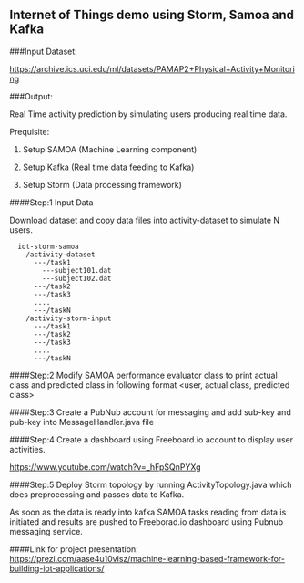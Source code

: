 ## Internet of Things demo using Storm, Samoa and Kafka

###Input Dataset: 

https://archive.ics.uci.edu/ml/datasets/PAMAP2+Physical+Activity+Monitoring

###Output:

Real Time activity prediction by simulating users producing real time data. 

Prequisite:

1) Setup SAMOA (Machine Learning component)

2) Setup Kafka (Real time data feeding to Kafka)

3) Setup Storm (Data processing framework)

####Step:1 
Input Data

Download dataset and copy data files into activity-dataset to simulate N users. 
```
  iot-storm-samoa
    /activity-dataset
      ---/task1
        ---subject101.dat
        ---subject102.dat
      ---/task2
      ---/task3
      ....
      ---/taskN
    /activity-storm-input
      ---/task1
      ---/task2
      ---/task3
      ....
      ---/taskN
```   
####Step:2 
Modify SAMOA performance evaluator class to print actual class and predicted class in following format
<user, actual class, predicted class>

####Step:3 
Create a PubNub account for messaging and add sub-key and pub-key into MessageHandler.java file

####Step:4 
Create a dashboard using Freeboard.io account to display user activities. 

https://www.youtube.com/watch?v=_hFpSQnPYXg

####Step:5 
Deploy Storm topology by running ActivityTopology.java which does preprocessing and passes data to Kafka. 

As soon as the data is ready into kafka SAMOA tasks reading from data is initiated and results are pushed to Freeborad.io dashboard using Pubnub messaging service. 

####Link for project presentation:
https://prezi.com/aase4u10vlsz/machine-learning-based-framework-for-building-iot-applications/






